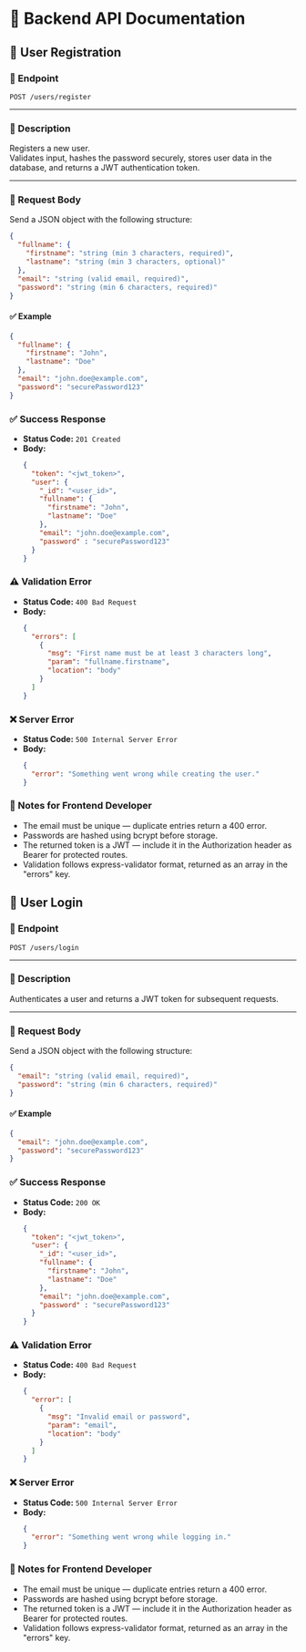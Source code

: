 # 📘 Backend API Documentation

## 👤 User Registration

### 🔗 Endpoint

`POST /users/register`

---

### 📄 Description

Registers a new user.  
Validates input, hashes the password securely, stores user data in the database, and returns a JWT authentication token.

---

### 🧾 Request Body

Send a JSON object with the following structure:

```json
{
  "fullname": {
    "firstname": "string (min 3 characters, required)",
    "lastname": "string (min 3 characters, optional)"
  },
  "email": "string (valid email, required)",
  "password": "string (min 6 characters, required)"
}
```

#### ✅ Example

```json
{
  "fullname": {
    "firstname": "John",
    "lastname": "Doe"
  },
  "email": "john.doe@example.com",
  "password": "securePassword123"
}
```

### ✅ Success Response

- **Status Code:** `201 Created`
- **Body:**
  ```json
  {
    "token": "<jwt_token>",
    "user": {
      "_id": "<user_id>",
      "fullname": {
        "firstname": "John",
        "lastname": "Doe"
      },
      "email": "john.doe@example.com",
      "password" : "securePassword123"
    }
  }
  ```

### ⚠️ Validation Error

- **Status Code:** `400 Bad Request`
- **Body:**
  ```json
  {
    "errors": [
      {
        "msg": "First name must be at least 3 characters long",
        "param": "fullname.firstname",
        "location": "body"
      }
    ]
  }
  ```

### ❌ Server Error

- **Status Code:** `500 Internal Server Error`
- **Body:**
  ```json
  {
    "error": "Something went wrong while creating the user."
  }
  ```

### 📝 Notes for Frontend Developer

- The email must be unique — duplicate entries return a 400 error.
- Passwords are hashed using bcrypt before storage.
- The returned token is a JWT — include it in the Authorization header as Bearer <token> for protected routes.
- Validation follows express-validator format, returned as an array in the "errors" key.

## 👤 User Login

### 🔗 Endpoint

`POST /users/login`

---

### 📄 Description

Authenticates a user and returns a JWT token for subsequent requests.

---

### 🧾 Request Body

Send a JSON object with the following structure:

```json
{
  "email": "string (valid email, required)",
  "password": "string (min 6 characters, required)"
}
```

#### ✅ Example

```json
{
  "email": "john.doe@example.com",
  "password": "securePassword123"
}
```

### ✅ Success Response

- **Status Code:** `200 OK`
- **Body:**
  ```json
  {
    "token": "<jwt_token>",
    "user": {
      "_id": "<user_id>",
      "fullname": {
        "firstname": "John",
        "lastname": "Doe"
      },
      "email": "john.doe@example.com",
      "password" : "securePassword123"
    }
  }
  ```

### ⚠️ Validation Error

- **Status Code:** `400 Bad Request`
- **Body:**
  ```json
  {
    "error": [
      {
        "msg": "Invalid email or password",
        "param": "email",
        "location": "body"
      }
    ]
  }
  ```

### ❌ Server Error

- **Status Code:** `500 Internal Server Error`
- **Body:**
  ```json
  {
    "error": "Something went wrong while logging in."
  }
  ```

### 📝 Notes for Frontend Developer

- The email must be unique — duplicate entries return a 400 error.
- Passwords are hashed using bcrypt before storage.
- The returned token is a JWT — include it in the Authorization header as Bearer <token> for protected routes.
- Validation follows express-validator format, returned as an array in the "errors" key.

